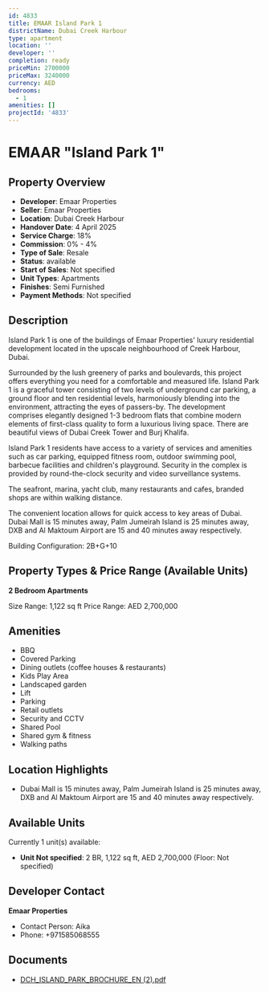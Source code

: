 ```yaml
---
id: 4833
title: EMAAR Island Park 1
districtName: Dubai Creek Harbour
type: apartment
location: ''
developer: ''
completion: ready
priceMin: 2700000
priceMax: 3240000
currency: AED
bedrooms:
  - 1
amenities: []
projectId: '4833'
---
```


# EMAAR "Island Park 1"

## Property Overview
- **Developer**: Emaar Properties
- **Seller**: Emaar Properties
- **Location**: Dubai Creek Harbour
- **Handover Date**: 4 April 2025
- **Service Charge**: 18%
- **Commission**: 0% - 4%
- **Type of Sale**: Resale
- **Status**: available
- **Start of Sales**: Not specified
- **Unit Types**: Apartments
- **Finishes**: Semi Furnished
- **Payment Methods**: Not specified

## Description
Island Park 1 is one of the buildings of Emaar Properties' luxury residential development located in the upscale neighbourhood of Creek Harbour, Dubai. 

Surrounded by the lush greenery of parks and boulevards, this project offers everything you need for a comfortable and measured life. Island Park 1 is a graceful tower consisting of two levels of underground car parking, a ground floor and ten residential levels, harmoniously blending into the environment, attracting the eyes of passers-by. The development comprises elegantly designed 1-3 bedroom flats that combine modern elements of first-class quality to form a luxurious living space. There are beautiful views of Dubai Creek Tower and Burj Khalifa.

Island Park 1 residents have access to a variety of services and amenities such as car parking, equipped fitness room, outdoor swimming pool, barbecue facilities and children's playground. Security in the complex is provided by round-the-clock security and video surveillance systems.

The seafront, marina, yacht club, many restaurants and cafes, branded shops are within walking distance.

The convenient location allows for quick access to key areas of Dubai. Dubai Mall is 15 minutes away, Palm Jumeirah Island is 25 minutes away, DXB and Al Maktoum Airport are 15 and 40 minutes away respectively.

Building Configuration: 2B+G+10

## Property Types & Price Range (Available Units)
**2 Bedroom Apartments**

Size Range: 1,122 sq ft
Price Range: AED 2,700,000

## Amenities
- BBQ
- Covered Parking
- Dining outlets  (coffee houses & restaurants)
- Kids Play Area
- Landscaped garden
- Lift
- Parking
- Retail outlets
- Security and CCTV
- Shared Pool
- Shared gym & fitness
- Walking paths

## Location Highlights
- Dubai Mall is 15 minutes away, Palm Jumeirah Island is 25 minutes away, DXB and Al Maktoum Airport are 15 and 40 minutes away respectively.

## Available Units
Currently 1 unit(s) available:
- **Unit Not specified**: 2 BR, 1,122 sq ft, AED 2,700,000 (Floor: Not specified)

## Developer Contact
**Emaar Properties**
- Contact Person: Aika
- Phone: +971585068555

## Documents
- [DCH_ISLAND_PARK_BROCHURE_EN (2).pdf](https://cdn.geniemap.net/2023/07/04/hyMMTsYi9VjducuKSIJIeTJFadEArJPYBc7dNWjk.pdf)
